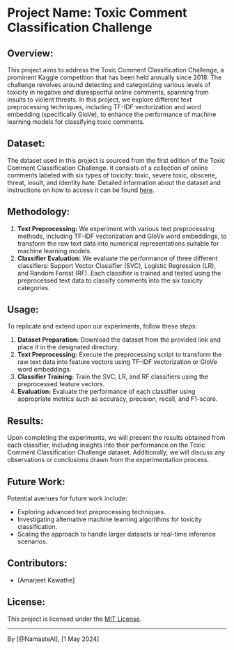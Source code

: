 # Project Name: Toxic Comment Classification Challenge

## Overview:
This project aims to address the Toxic Comment Classification Challenge, a prominent Kaggle competition that has been held annually since 2018. The challenge revolves around detecting and categorizing various levels of toxicity in negative and disrespectful online comments, spanning from insults to violent threats. In this project, we explore different text preprocessing techniques, including TF-IDF vectorization and word embedding (specifically GloVe), to enhance the performance of machine learning models for classifying toxic comments.

## Dataset:
The dataset used in this project is sourced from the first edition of the Toxic Comment Classification Challenge. It consists of a collection of online comments labeled with six types of toxicity: toxic, severe toxic, obscene, threat, insult, and identity hate. Detailed information about the dataset and instructions on how to access it can be found [here](https://www.kaggle.com/c/jigsaw-toxic-comment-classification-challenge/overview).

## Methodology:
1. **Text Preprocessing:** We experiment with various text preprocessing methods, including TF-IDF vectorization and GloVe word embeddings, to transform the raw text data into numerical representations suitable for machine learning models.
2. **Classifier Evaluation:** We evaluate the performance of three different classifiers: Support Vector Classifier (SVC), Logistic Regression (LR), and Random Forest (RF). Each classifier is trained and tested using the preprocessed text data to classify comments into the six toxicity categories.

## Usage:
To replicate and extend upon our experiments, follow these steps:
1. **Dataset Preparation:** Download the dataset from the provided link and place it in the designated directory.
2. **Text Preprocessing:** Execute the preprocessing script to transform the raw text data into feature vectors using TF-IDF vectorization or GloVe word embeddings.
3. **Classifier Training:** Train the SVC, LR, and RF classifiers using the preprocessed feature vectors.
4. **Evaluation:** Evaluate the performance of each classifier using appropriate metrics such as accuracy, precision, recall, and F1-score.

## Results:
Upon completing the experiments, we will present the results obtained from each classifier, including insights into their performance on the Toxic Comment Classification Challenge dataset. Additionally, we will discuss any observations or conclusions drawn from the experimentation process.

## Future Work:
Potential avenues for future work include:
- Exploring advanced text preprocessing techniques.
- Investigating alternative machine learning algorithms for toxicity classification.
- Scaling the approach to handle larger datasets or real-time inference scenarios.

## Contributors:
- [Amarjeet Kawathe]

## License:
This project is licensed under the [MIT License](link_to_license).

---
By [@NamasteAI], [1 May 2024]
